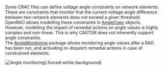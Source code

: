 Some CRAC files can define voltage angle constraints on network elements.  
These are constraints that monitor that the current voltage angle difference between two network elements does not 
exceed a given threshold.  
OpenRAO allows modelling these constraints in [AngleCnec](/input-data/crac/json.md#angle-cnecs) objects.  
However, modelling the impact of remedial actions on angle values is highly complex and non-linear. This is why CASTOR
does not inherently support angle constraints.  
The [AngleMonitoring](https://github.com/powsybl/powsybl-open-rao/tree/main/monitoring/angle-monitoring)
package allows monitoring angle values after a RAO has been run, and activating re-dispatch remedial actions in case of
constrained elements.

![Angle monitoring](/_static/img/angle_monitoring.png){.forced-white-background}